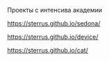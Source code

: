 Проекты с интенсива академии

https://sterrus.github.io/sedona/

https://sterrus.github.io/device/

https://sterrus.github.io/cat/
  

